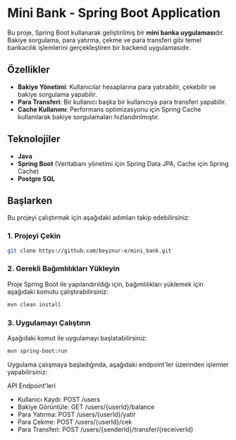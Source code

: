# Mini Bank - Spring Boot Application

Bu proje, Spring Boot kullanarak geliştirilmiş bir **mini banka uygulaması**dır. Bakiye sorgulama, para yatırma, çekme ve para transferi gibi temel bankacılık işlemlerini gerçekleştiren bir backend uygulamasıdır.

## Özellikler

- **Bakiye Yönetimi**: Kullanıcılar hesaplarına para yatırabilir, çekebilir ve bakiye sorgulama yapabilir.
- **Para Transferi**: Bir kullanıcı başka bir kullanıcıya para transferi yapabilir.
- **Cache Kullanımı**: Performans optimizasyonu için Spring Cache kullanılarak bakiye sorgulamaları hızlandırılmıştır.

## Teknolojiler

- **Java**
- **Spring Boot** (Veritabanı yönetimi için Spring Data JPA, Cache için Spring Cache)
- **Postgre SQL**
  
## Başlarken

Bu projeyi çalıştırmak için aşağıdaki adımları takip edebilirsiniz:

### 1. Projeyi Çekin

```bash
git clone https://github.com/beyznur-e/mini_bank.git
```
### 2. Gerekli Bağımlılıkları Yükleyin
Proje Spring Boot ile yapılandırıldığı için, bağımlılıkları yüklemek için aşağıdaki komutu çalıştırabilirsiniz:
```bash
mvn clean install
```
### 3. Uygulamayı Çalıştırın
Aşağıdaki komut ile uygulamayı başlatabilirsiniz:
```bash
mvn spring-boot:run
```

Uygulama çalışmaya başladığında, aşağıdaki endpoint'ler üzerinden işlemler yapabilirsiniz:

API Endpoint'leri
- Kullanıcı Kaydı: POST /users
- Bakiye Görüntüle: GET /users/{userId}/balance
- Para Yatırma: POST /users/{userId}/yatir
- Para Çekme: POST /users/{userId}/cek
- Para Transferi: POST /users/{senderId}/transfer/{receiverId}
